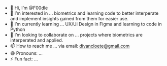 - 👋 Hi, I’m @F00dle
- 👀 I’m interested in ... biometrics and learning code to better interperate and implement insights gained from them for easier use.
- 🌱 I’m currently learning ... UX/Ui Design in Figma and learning to code in Python
- 💞️ I’m looking to collaborate on ... projects where biometrics are interperated and applied.
- 📫 How to reach me ... via email: divancloete@gmail.com
- 😄 Pronouns: ...
- ⚡ Fun fact: ...

<!---
F00dle/F00dle is a ✨ special ✨ repository because its `README.md` (this file) appears on your GitHub profile.
You can click the Preview link to take a look at your changes.
--->
